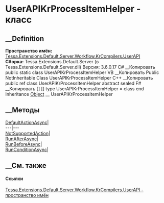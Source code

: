 # UserAPIKrProcessItemHelper - класс
##  __Definition
 **Пространство имён:**
[Tessa.Extensions.Default.Server.Workflow.KrCompilers.UserAPI](N_Tessa_Extensions_Default_Server_Workflow_KrCompilers_UserAPI.htm)  
 **Сборка:** Tessa.Extensions.Default.Server (в
Tessa.Extensions.Default.Server.dll) Версия: 3.6.0.17
C# __Копировать
     public static class UserAPIKrProcessItemHelper
VB __Копировать
     Public NotInheritable Class UserAPIKrProcessItemHelper
C++ __Копировать
     public ref class UserAPIKrProcessItemHelper abstract sealed
F# __Копировать
     [<AbstractClassAttribute>]
    [<SealedAttribute>]
    type UserAPIKrProcessItemHelper = class end
Inheritance
    [Object](https://learn.microsoft.com/dotnet/api/system.object) __ UserAPIKrProcessItemHelper
##  __Методы
[DefaultActionAsync](M_Tessa_Extensions_Default_Server_Workflow_KrCompilers_UserAPI_UserAPIKrProcessItemHelper_DefaultActionAsync.htm)|  
---|---  
[NotSupportedAction](M_Tessa_Extensions_Default_Server_Workflow_KrCompilers_UserAPI_UserAPIKrProcessItemHelper_NotSupportedAction.htm)|  
[RunAfterAsync](M_Tessa_Extensions_Default_Server_Workflow_KrCompilers_UserAPI_UserAPIKrProcessItemHelper_RunAfterAsync.htm)|  
[RunBeforeAsync](M_Tessa_Extensions_Default_Server_Workflow_KrCompilers_UserAPI_UserAPIKrProcessItemHelper_RunBeforeAsync.htm)|  
[RunConditionAsync](M_Tessa_Extensions_Default_Server_Workflow_KrCompilers_UserAPI_UserAPIKrProcessItemHelper_RunConditionAsync.htm)|  
## __См. также
#### Ссылки
[Tessa.Extensions.Default.Server.Workflow.KrCompilers.UserAPI - пространство
имён](N_Tessa_Extensions_Default_Server_Workflow_KrCompilers_UserAPI.htm)
